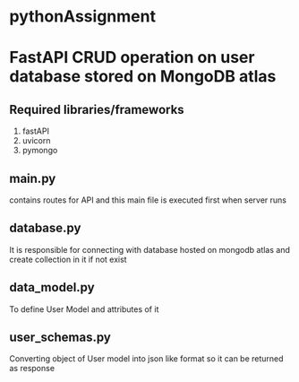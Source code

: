 # pythonAssignment

# FastAPI CRUD operation on user database stored on MongoDB atlas

## Required libraries/frameworks

1. fastAPI
2. uvicorn
3. pymongo

## main.py

contains routes for API and this main file is executed first when server runs

## database.py

It is responsible for connecting with database hosted on mongodb atlas and create collection in it if not exist 

## data_model.py

To define User Model and attributes of it

## user_schemas.py

Converting object of User model into json like format so it can be returned as response 
